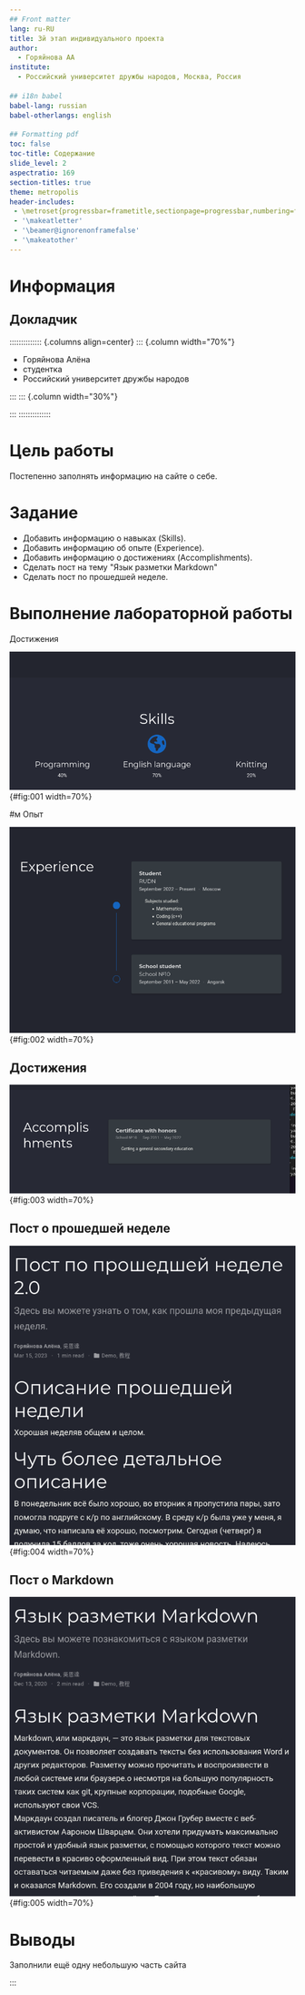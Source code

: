 ```yaml
---
## Front matter
lang: ru-RU
title: 3й этап индивидуального проекта
author:
  - Горяйнова АА
institute:
  - Российский университет дружбы народов, Москва, Россия

## i18n babel
babel-lang: russian
babel-otherlangs: english

## Formatting pdf
toc: false
toc-title: Содержание
slide_level: 2
aspectratio: 169
section-titles: true
theme: metropolis
header-includes:
 - \metroset{progressbar=frametitle,sectionpage=progressbar,numbering=fraction}
 - '\makeatletter'
 - '\beamer@ignorenonframefalse'
 - '\makeatother'
---
```


# Информация

## Докладчик

:::::::::::::: {.columns align=center}
::: {.column width="70%"}

  * Горяйнова Алёна
  * студентка
  * Российский университет дружбы народов

:::
::: {.column width="30%"}


:::
::::::::::::::

# Цель работы

Постепенно заполнять информацию на сайте о себе.

# Задание

-  Добавить информацию о навыках (Skills).
  - Добавить информацию об опыте (Experience).
  - Добавить информацию о достижениях (Accomplishments).
 - Сделать пост на тему "Язык разметки Markdown"
 - Сделать пост по прошедшей неделе.

# Выполнение лабораторной работы

 Достижения

![Достижения](image/1.png){#fig:001 width=70%}

#м Опыт

![опыт](image/2.png){#fig:002 width=70%}

## Достижения

![достижения](image/3.png){#fig:003 width=70%}

## Пост о прошедшей неделе

![пост1](image/4.png){#fig:004 width=70%}

## Пост о Markdown

![пост2](image/5.png){#fig:005 width=70%}

# Выводы

Заполнили ещё одну небольшую часть сайта


:::

